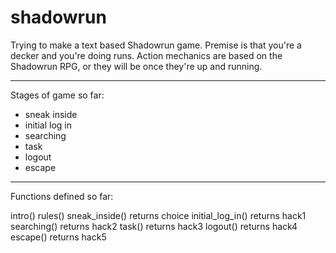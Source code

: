 # shadowrun

Trying to make a text based Shadowrun game. Premise is that you're a decker and you're doing runs. Action mechanics are based on the Shadowrun RPG, or they will be once they're up and running.

**************************

Stages of game so far:

* sneak inside
* initial log in
* searching
* task
* logout
* escape

****************

Functions defined so far:

intro()
rules()
sneak_inside()	returns choice
initial_log_in()	returns hack1
searching()	returns hack2
task()	returns hack3
logout() returns hack4
escape() returns hack5